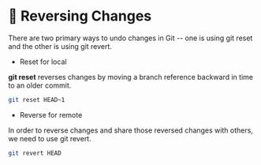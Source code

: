 # 🎁 Reversing Changes
There are two primary ways to undo changes in Git -- one is using git reset and the other is using git revert.

- Reset for local

**git reset** reverses changes by moving a branch reference backward in time to an older commit.

```bash
git reset HEAD~1
```

- Reverse for remote

In order to reverse changes and share those reversed changes with others, we need to use git revert.

```bash
git revert HEAD
```